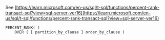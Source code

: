 See [https://learn.microsoft.com/en-us/sql/t-sql/functions/percent-rank-transact-sql?view=sql-server-ver16](https://learn.microsoft.com/en-us/sql/t-sql/functions/percent-rank-transact-sql?view=sql-server-ver16)
```
PERCENT_RANK( )  
    OVER ( [ partition_by_clause ] order_by_clause )
```
